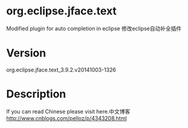 # org.eclipse.jface.text
Modified plugin for auto completion in eclipse 修改eclipse自动补全插件

# Version
org.eclipse.jface.text_3.9.2.v20141003-1326

# Description
If you can read Chinese please visit here.中文博客
http://www.cnblogs.com/pelloz/p/4343208.html
